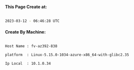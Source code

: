 
   
#### This Page Create at:

```bash

2023-03-12 - 06:46:28 UTC

```

#### Create By Machine:

```bash

Host Name : fv-az392-838

platform  : Linux-5.15.0-1034-azure-x86_64-with-glibc2.35

Ip Local  : 10.1.0.34

```

